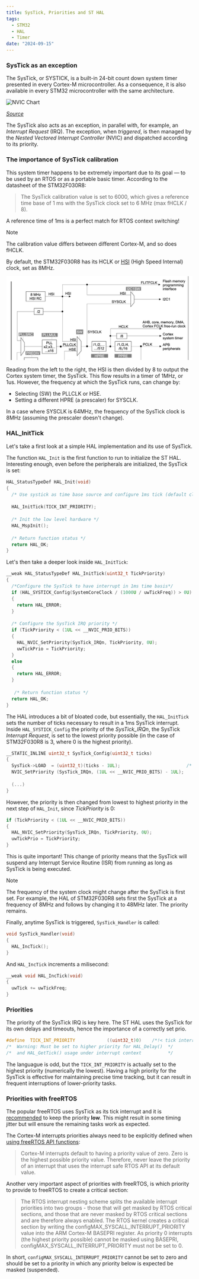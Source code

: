 ```yaml
---
title: SysTick, Priorities and ST HAL
tags:
  - STM32
  - HAL
  - Timer
date: "2024-09-15"
---
```


### SysTick as an exception

The SysTick, or SYSTICK, is a built-in 24-bit count down system timer presented in every Cortex-M microcontroller. As a consequence, it is also available in every STM32 microcontroller with the same architecture.

![NVIC Chart](http://microcontrollerslab.com/wp-content/uploads/2020/09/Nested-vectored-interrupt-controller-NVIC-ARM-CortexM-microcontrollers.jpg)

*[Source](https://microcontrollerslab.com/nested-vectored-interrupt-controller-nvic-arm-cortex-m/)*

The SysTick also acts as an exception, in parallel with, for example, an _Interrupt Request_ (IRQ). The exception, when _triggered_, is then managed by the _Nested Vectored Interrupt Controller_ (NVIC) and dispatched according to its priority.

### The importance of SysTick calibration

This system timer happens to be extremely important due to its goal — to be used by an RTOS or as a portable basic timer. According to the datasheet of the STM32F030R8:

> The SysTick calibration value is set to 6000, which gives a reference time base of 1 ms with
the SysTick clock set to 6 MHz (max fHCLK / 8).

A reference time of 1ms is a perfect match for RTOS context switching!

> [!note]
> The calibration value differs between different Cortex-M, and so does fHCLK.

By default, the STM32F030R8 has its HCLK or [HSI](https://www.embeddedhow.com/post/understanding-clock-source-in-arm-cortex-m) (High Speed Internal) clock, set as 8MHz.

![fHCLK_HSI](../img/fHCLKHSI.jpg)

Reading from the left to the right, the HSI is then divided by 8 to output the Cortex system timer, the SysTick. This flow results in a timer of 1MHz, or 1us.
However, the frequency at which the SysTick runs, can change by:

- Selecting (SW) the PLLCLK or HSE.
- Setting a different HPRE (a prescaler) for SYSCLK.

In a case where SYSCLK is 64MHz, the frequency of the SysTick clock is 8MHz (assuming the prescaler doesn't change).

### HAL_InitTick

Let's take a first look at a simple HAL implementation and its use of SysTick.

The function `HAL_Init` is the first function to run to initialize the ST HAL. Interesting enough, even before the peripherals are initialized, the SysTick is set:

```c
HAL_StatusTypeDef HAL_Init(void)
{
  /* Use systick as time base source and configure 1ms tick (default clock after Reset is HSI) */

  HAL_InitTick(TICK_INT_PRIORITY);

  /* Init the low level hardware */
  HAL_MspInit();

  /* Return function status */
  return HAL_OK;
}
```

Let's then take a deeper look inside `HAL_InitTick`:

```c
__weak HAL_StatusTypeDef HAL_InitTick(uint32_t TickPriority)
{
  /*Configure the SysTick to have interrupt in 1ms time basis*/
  if (HAL_SYSTICK_Config(SystemCoreClock / (1000U / uwTickFreq)) > 0U)
  {
    return HAL_ERROR;
  }

  /* Configure the SysTick IRQ priority */
  if (TickPriority < (1UL << __NVIC_PRIO_BITS))
  {
    HAL_NVIC_SetPriority(SysTick_IRQn, TickPriority, 0U);
    uwTickPrio = TickPriority;
  }
  else
  {
    return HAL_ERROR;
  }

   /* Return function status */
  return HAL_OK;
}
```

The HAL introduces a bit of bloated code, but essentially, the `HAL_InitTick` sets the number of ticks necessary to result in a 1ms SysTick interrupt. Inside `HAL_SYSTICK_Config` the priority of the _SysTick_IRQn_, the SysTick _Interrupt Request_, is set to the lowest priority possible (in the case of STM32F030R8 is 3, where 0 is the highest priority).

```c
__STATIC_INLINE uint32_t SysTick_Config(uint32_t ticks)
{
  SysTick->LOAD  = (uint32_t)(ticks - 1UL);                         /* set reload register */
  NVIC_SetPriority (SysTick_IRQn, (1UL << __NVIC_PRIO_BITS) - 1UL);

  (...)
}
```

However, the priority is then changed from lowest to highest priority in the next step of `HAL_Init`, since _TickPriority_ is 0:

```c
if (TickPriority < (1UL << __NVIC_PRIO_BITS))
{
  HAL_NVIC_SetPriority(SysTick_IRQn, TickPriority, 0U);
  uwTickPrio = TickPriority;
}
```

This is quite important! This change of priority means that the SysTick will suspend any Interrupt Service Routine (ISR) from running as long as SysTick is being executed.

> [!note]
> The frequency of the system clock might change after the SysTick is first set. For example, the HAL of STM32F030R8 sets first the SysTick at a frequency of 8MHz and follows by changing it to 48MHz later. The priority remains.

Finally, anytime SysTick is triggered, `SysTick_Handler` is called:

```c
void SysTick_Handler(void)
{
  HAL_IncTick();
}
```

And `HAL_IncTick` increments a milisecond:

```c
__weak void HAL_IncTick(void)
{
  uwTick += uwTickFreq;
}
```

### Priorities

The priority of the SysTick IRQ is key here. The ST HAL uses the SysTick for its own delays and timeouts, hence the importance of a correctly set prio.

```c
#define  TICK_INT_PRIORITY            ((uint32_t)0)    /*!< tick interrupt priority (lowest by default)  */
/*  Warning: Must be set to higher priority for HAL_Delay()  */
/*  and HAL_GetTick() usage under interrupt context          */
```

The languague is odd, but the `TICK_INT_PRIORITY` is actually set to the highest priority (numerically the lowest). Having a high priority for the SysTick is effective for maintaining precise time tracking, but it can result in frequent interruptions of lower-priority tasks.

### Priorities with freeRTOS

The popular freeRTOS uses SysTick as its tick interrupt and it is [recommended](https://forums.freertos.org/t/systick-priority-vs-all-cortex-m-priorities/9289/2) to keep the priority **low**.
This might result in some timing jitter but will ensure the remaining tasks work as expected.

The Cortex-M interrupts priorities always need to be explicitly defined when [using freeRTOS API functions](https://www.freertos.org/Documentation/02-Kernel/03-Supported-devices/04-Demos/ARM-Cortex/RTOS-Cortex-M3-M4#relevance-when-using-the-rtos-2):

> Cortex-M interrupts default to having a priority value of zero. Zero is the highest possible priority value. Therefore, never leave the priority of an interrupt that uses the interrupt safe RTOS API at its default value.

Another very important aspect of priorities with freeRTOS, is which priority to provide to freeRTOS to create a critical section:

> The RTOS interrupt nesting scheme splits the available interrupt priorities into two groups - those that will get masked by RTOS critical sections, and those that are never masked by RTOS critical sections and are therefore always enabled.
> The RTOS kernel creates a critical section by writing the configMAX_SYSCALL_INTERRUPT_PRIORITY value into the ARM Cortex-M BASEPRI register. As priority 0 interrupts (the highest priority possible) cannot be masked using BASEPRI, configMAX_SYSCALL_INTERRUPT_PRIORITY must not be set to 0.

In short, `configMAX_SYSCALL_INTERRUPT_PRIORITY` cannot be set to zero and should be set to a priority in which any priority below is expected be masked (suspended).

